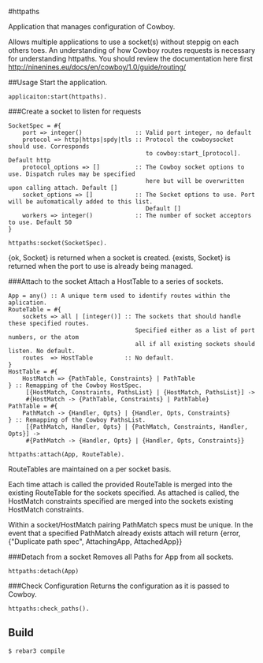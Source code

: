 #httpaths

Application that manages configuration of Cowboy.

Allows multiple applications to use a socket(s) without steppig on each others toes. An understanding of how Cowboy routes requests is necessary for understanding httpaths. You should review the documentation here first http://ninenines.eu/docs/en/cowboy/1.0/guide/routing/

##Usage
Start the application.
    
    applicaiton:start(httpaths).
    
###Create a socket to listen for requests

    SocketSpec = #{
        port => integer()               :: Valid port integer, no default
        protocol => http|https|spdy|tls :: Protocol the cowboysocket should use. Corresponds 
                                           to cowboy:start_[protocol]. Default http
        protocol_options => []          :: The Cowboy socket options to use. Dispatch rules may be specified
                                           here but will be overwritten upon calling attach. Default []
        socket_options => []            :: The Socket options to use. Port will be automatically added to this list. 
                                           Default []
        workers => integer()            :: The number of socket acceptors to use. Default 50
    }
    
    httpaths:socket(SocketSpec).
    
{ok, Socket} is returned when a socket is created. {exists, Socket} is returned when the port to use is already being managed.
    
###Attach to the socket
Attach a HostTable to a series of sockets.

    App = any() :: A unique term used to identify routes within the aplication.
    RouteTable = #{
        sockets => all | [integer()] :: The sockets that should handle these specified routes. 
                                        Specified either as a list of port numbers, or the atom 
                                        all if all existing sockets should listen. No default.
        routes  => HostTable         :: No default.
    }
    HostTable = #{
        HostMatch => {PathTable, Constraints} | PathTable
    } :: Remapping of the Cowboy HostSpec.
         [{HostMatch, Constraints, PathsList} | {HostMatch, PathsList}] -> 
         #{HostMatch -> {PathTable, Constraints} | PathTable}
    PathTable = #{
        PathMatch -> {Handler, Opts} | {Handler, Opts, Constraints}
    } :: Remapping of the Cowboy PathsList.
         [{PathMatch, Handler, Opts} | {PathMatch, Constraints, Handler, Opts}] ->
         #{PathMatch -> {Handler, Opts} | {Handler, Opts, Constraints}}
    
    httpaths:attach(App, RouteTable).
    
RouteTables are maintained on a per socket basis.
    
Each time attach is called the provided RouteTable is merged into the existing RouteTable for the sockets specified. As attached is called, the HostMatch constraints specified are merged into the sockets existing HostMatch constraints.
    
Within a socket/HostMatch pairing PathMatch specs must be unique. In the event that a specified PathMatch already exists attach will return {error, {"Duplicate path spec", AttachingApp, AttachedApp}}

###Detach from a socket
Removes all Paths for App from all sockets.

    httpaths:detach(App)

###Check Configuration
Returns the configuration as it is passed to Cowboy.

    httpaths:check_paths().

Build
-----

    $ rebar3 compile

